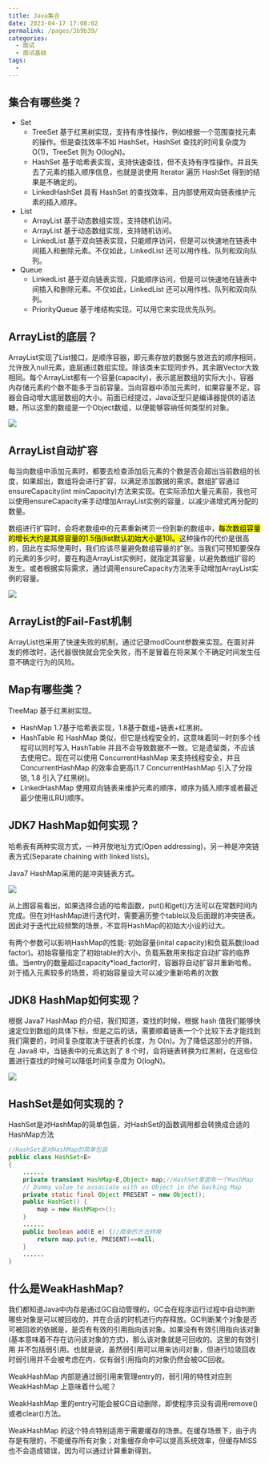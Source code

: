 ```yaml
---
title: Java集合
date: 2023-04-17 17:08:02
permalink: /pages/3b9b39/
categories:
  - 面试
  - 面试基础
tags:
  - 
---
```


## 集合有哪些类？

* Set
  * TreeSet 基于红黑树实现，支持有序性操作，例如根据一个范围查找元素的操作。但是查找效率不如 HashSet，HashSet 查找的时间复杂度为 O(1)，TreeSet 则为 O(logN)。
  * HashSet 基于哈希表实现，支持快速查找，但不支持有序性操作。并且失去了元素的插入顺序信息，也就是说使用 Iterator 遍历 HashSet 得到的结果是不确定的。
  * LinkedHashSet 具有 HashSet 的查找效率，且内部使用双向链表维护元素的插入顺序。
* List
  * ArrayList 基于动态数组实现，支持随机访问。
  * ArrayList 基于动态数组实现，支持随机访问。
  * LinkedList 基于双向链表实现，只能顺序访问，但是可以快速地在链表中间插入和删除元素。不仅如此，LinkedList 还可以用作栈、队列和双向队列。
* Queue
  * LinkedList 基于双向链表实现，只能顺序访问，但是可以快速地在链表中间插入和删除元素。不仅如此，LinkedList 还可以用作栈、队列和双向队列。
  * PriorityQueue 基于堆结构实现，可以用它来实现优先队列。

## ArrayList的底层？

ArrayList实现了List接口，是顺序容器，即元素存放的数据与放进去的顺序相同，允许放入null元素，底层通过数组实现。除该类未实现同步外，其余跟Vector大致相同。每个ArrayList都有一个容量(capacity)，表示底层数组的实际大小，容器内存储元素的个数不能多于当前容量。当向容器中添加元素时，如果容量不足，容器会自动增大底层数组的大小。前面已经提过，Java泛型只是编译器提供的语法糖，所以这里的数组是一个Object数组，以便能够容纳任何类型的对象。

<img src="/imgs/ArrayList_base.png">

## ArrayList自动扩容


  每当向数组中添加元素时，都要去检查添加后元素的个数是否会超出当前数组的长度，如果超出，数组将会进行扩容，以满足添加数据的需求。数组扩容通过ensureCapacity(int minCapacity)方法来实现。在实际添加大量元素前，我也可以使用ensureCapacity来手动增加ArrayList实例的容量，以减少递增式再分配的数量。

  数组进行扩容时，会将老数组中的元素重新拷贝一份到新的数组中，<mark>每次数组容量的增长大约是其原容量的1.5倍(list默认初始大小是10)。</mark>这种操作的代价是很高的，因此在实际使用时，我们应该尽量避免数组容量的扩张。当我们可预知要保存的元素的多少时，要在构造ArrayList实例时，就指定其容量，以避免数组扩容的发生。或者根据实际需求，通过调用ensureCapacity方法来手动增加ArrayList实例的容量。

<img src="/imgs/ArrayList_add.png">

## ArrayList的Fail-Fast机制

ArrayList也采用了快速失败的机制，通过记录modCount参数来实现。在面对并发的修改时，迭代器很快就会完全失败，而不是冒着在将来某个不确定时间发生任意不确定行为的风险。

## Map有哪些类？

TreeMap 基于红黑树实现。

- HashMap 1.7基于哈希表实现，1.8基于数组+链表+红黑树。
- HashTable 和 HashMap 类似，但它是线程安全的，这意味着同一时刻多个线程可以同时写入 HashTable 并且不会导致数据不一致。它是遗留类，不应该去使用它。现在可以使用 ConcurrentHashMap 来支持线程安全，并且 ConcurrentHashMap 的效率会更高(1.7 ConcurrentHashMap 引入了分段锁, 1.8 引入了红黑树)。
- LinkedHashMap 使用双向链表来维护元素的顺序，顺序为插入顺序或者最近最少使用(LRU)顺序。

## JDK7 HashMap如何实现？

哈希表有两种实现方式，一种开放地址方式(Open addressing)，另一种是冲突链表方式(Separate chaining with linked lists)。

Java7 HashMap采用的是冲突链表方式。

<img src="/imgs/HashMap_base.png">

从上图容易看出，如果选择合适的哈希函数，put()和get()方法可以在常数时间内完成。但在对HashMap进行迭代时，需要遍历整个table以及后面跟的冲突链表。因此对于迭代比较频繁的场景，不宜将HashMap的初始大小设的过大。


有两个参数可以影响HashMap的性能: 初始容量(inital capacity)和负载系数(load factor)。初始容量指定了初始table的大小，负载系数用来指定自动扩容的临界值。当entry的数量超过capacity*load_factor时，容器将自动扩容并重新哈希。对于插入元素较多的场景，将初始容量设大可以减少重新哈希的次数

## JDK8 HashMap如何实现？

根据 Java7 HashMap 的介绍，我们知道，查找的时候，根据 hash 值我们能够快速定位到数组的具体下标，但是之后的话，需要顺着链表一个个比较下去才能找到我们需要的，时间复杂度取决于链表的长度，为 O(n)。为了降低这部分的开销，在 Java8 中，当链表中的元素达到了 8 个时，会将链表转换为红黑树，在这些位置进行查找的时候可以降低时间复杂度为 O(logN)。

<img src="/imgs/java-collection-hashmap8.png">

## HashSet是如何实现的？

HashSet是对HashMap的简单包装，对HashSet的函数调用都会转换成合适的HashMap方法

```java
//HashSet是对HashMap的简单包装
public class HashSet<E>
{
	......
	private transient HashMap<E,Object> map;//HashSet里面有一个HashMap
    // Dummy value to associate with an Object in the backing Map
    private static final Object PRESENT = new Object();
    public HashSet() {
        map = new HashMap<>();
    }
    ......
    public boolean add(E e) {//简单的方法转换
        return map.put(e, PRESENT)==null;
    }
    ......
}
```

## 什么是WeakHashMap?

我们都知道Java中内存是通过GC自动管理的，GC会在程序运行过程中自动判断哪些对象是可以被回收的，并在合适的时机进行内存释放。GC判断某个对象是否可被回收的依据是，是否有有效的引用指向该对象。如果没有有效引用指向该对象(基本意味着不存在访问该对象的方式)，那么该对象就是可回收的。这里的有效引用 并不包括弱引用。也就是说，虽然弱引用可以用来访问对象，但进行垃圾回收时弱引用并不会被考虑在内，仅有弱引用指向的对象仍然会被GC回收。

WeakHashMap 内部是通过弱引用来管理entry的，弱引用的特性对应到 WeakHashMap 上意味着什么呢？

WeakHashMap 里的entry可能会被GC自动删除，即使程序员没有调用remove()或者clear()方法。

WeakHashMap 的这个特点特别适用于需要缓存的场景。在缓存场景下，由于内存是有限的，不能缓存所有对象；对象缓存命中可以提高系统效率，但缓存MISS也不会造成错误，因为可以通过计算重新得到。

